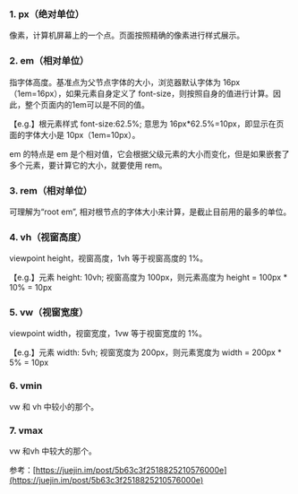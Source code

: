 
### 1. px（绝对单位）

像素，计算机屏幕上的一个点。页面按照精确的像素进行样式展示。

### 2. em（相对单位）

指字体高度。基准点为父节点字体的大小，浏览器默认字体为 16px（1em=16px），如果元素自身定义了 font-size，则按照自身的值进行计算。因此，整个页面内的1em可以是不同的值。

【e.g.】根元素样式 font-size:62.5%; 意思为 16px*62.5%=10px，即显示在页面的字体大小是 10px（1em=10px）。

em 的特点是 em 是个相对值，它会根据父级元素的大小而变化，但是如果嵌套了多个元素，要计算它的大小，就要使用 rem。

### 3. rem（相对单位）

可理解为“root em”, 相对根节点的字体大小来计算，是截止目前用的最多的单位。

### 4. vh（视窗高度）

viewpoint height，视窗高度，1vh 等于视窗高度的 1%。

【e.g.】元素 height: 10vh; 视窗高度为 100px，则元素高度为 height = 100px * 10% = 10px

### 5. vw（视窗宽度）

viewpoint width，视窗宽度，1vw 等于视窗宽度的 1%。

【e.g.】元素 width: 5vh; 视窗宽度为 200px，则元素宽度为 width = 200px * 5% = 10px

### 6. vmin

vw 和 vh 中较小的那个。

### 7. vmax

vw 和vh 中较大的那个。

参考：[https://juejin.im/post/5b63c3f2518825210576000e](https://juejin.im/post/5b63c3f2518825210576000e)
<!--stackedit_data:
eyJoaXN0b3J5IjpbMjE2OTIyMDg3LC0xNDM4Mjk2MTE2XX0=
-->